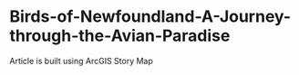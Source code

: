 # Birds-of-Newfoundland-A-Journey-through-the-Avian-Paradise
Article is built using ArcGIS Story Map

